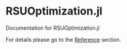 # RSUOptimization.jl

Documentation for RSUOptimization.jl

For details please go to the [Reference](https://pszufe.github.io/OpenStreetMapXDES.jl/latest/reference/) section.
